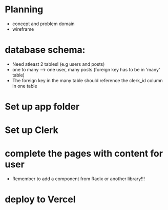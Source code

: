 # Planning

- concept and problem domain
- wireframe

# database schema:

- Need atleast 2 tables! (e.g users and posts)
- one to many --> one user, many posts (foreign key has to be in 'many' table)
- The foreign key in the many table should reference the clerk_id column in one table

# Set up app folder

# Set up Clerk

# complete the pages with content for user

- Remember to add a component from Radix or another library!!!

# deploy to Vercel
